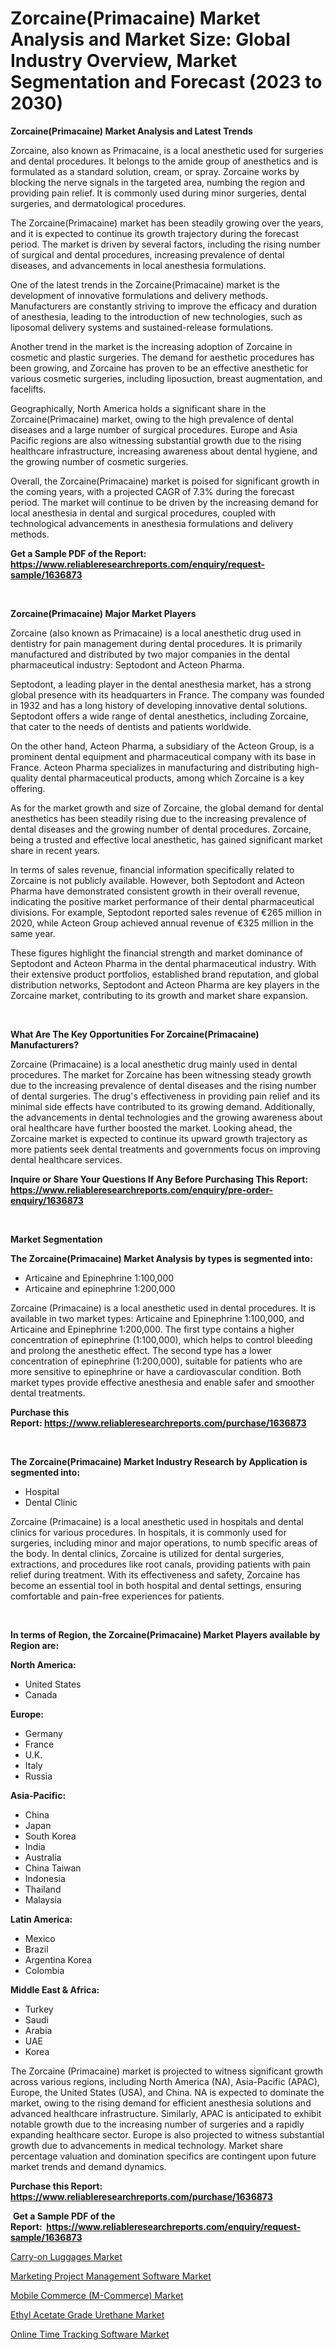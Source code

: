 <p><h1>Zorcaine(Primacaine) Market Analysis and Market Size: Global Industry Overview, Market Segmentation and Forecast (2023 to 2030)</h1></p><p><strong>Zorcaine(Primacaine) Market Analysis and Latest Trends</strong></p>
<p><p>Zorcaine, also known as Primacaine, is a local anesthetic used for surgeries and dental procedures. It belongs to the amide group of anesthetics and is formulated as a standard solution, cream, or spray. Zorcaine works by blocking the nerve signals in the targeted area, numbing the region and providing pain relief. It is commonly used during minor surgeries, dental surgeries, and dermatological procedures.</p><p>The Zorcaine(Primacaine) market has been steadily growing over the years, and it is expected to continue its growth trajectory during the forecast period. The market is driven by several factors, including the rising number of surgical and dental procedures, increasing prevalence of dental diseases, and advancements in local anesthesia formulations.</p><p>One of the latest trends in the Zorcaine(Primacaine) market is the development of innovative formulations and delivery methods. Manufacturers are constantly striving to improve the efficacy and duration of anesthesia, leading to the introduction of new technologies, such as liposomal delivery systems and sustained-release formulations.</p><p>Another trend in the market is the increasing adoption of Zorcaine in cosmetic and plastic surgeries. The demand for aesthetic procedures has been growing, and Zorcaine has proven to be an effective anesthetic for various cosmetic surgeries, including liposuction, breast augmentation, and facelifts.</p><p>Geographically, North America holds a significant share in the Zorcaine(Primacaine) market, owing to the high prevalence of dental diseases and a large number of surgical procedures. Europe and Asia Pacific regions are also witnessing substantial growth due to the rising healthcare infrastructure, increasing awareness about dental hygiene, and the growing number of cosmetic surgeries.</p><p>Overall, the Zorcaine(Primacaine) market is poised for significant growth in the coming years, with a projected CAGR of 7.3% during the forecast period. The market will continue to be driven by the increasing demand for local anesthesia in dental and surgical procedures, coupled with technological advancements in anesthesia formulations and delivery methods.</p></p>
<p><strong>Get a Sample PDF of the Report:&nbsp; <a href="https://www.reliableresearchreports.com/enquiry/request-sample/1636873">https://www.reliableresearchreports.com/enquiry/request-sample/1636873</a></strong></p>
<p>&nbsp;</p>
<p><strong>Zorcaine(Primacaine) Major Market Players</strong></p>
<p><p>Zorcaine (also known as Primacaine) is a local anesthetic drug used in dentistry for pain management during dental procedures. It is primarily manufactured and distributed by two major companies in the dental pharmaceutical industry: Septodont and Acteon Pharma. </p><p>Septodont, a leading player in the dental anesthesia market, has a strong global presence with its headquarters in France. The company was founded in 1932 and has a long history of developing innovative dental solutions. Septodont offers a wide range of dental anesthetics, including Zorcaine, that cater to the needs of dentists and patients worldwide. </p><p>On the other hand, Acteon Pharma, a subsidiary of the Acteon Group, is a prominent dental equipment and pharmaceutical company with its base in France. Acteon Pharma specializes in manufacturing and distributing high-quality dental pharmaceutical products, among which Zorcaine is a key offering. </p><p>As for the market growth and size of Zorcaine, the global demand for dental anesthetics has been steadily rising due to the increasing prevalence of dental diseases and the growing number of dental procedures. Zorcaine, being a trusted and effective local anesthetic, has gained significant market share in recent years.</p><p>In terms of sales revenue, financial information specifically related to Zorcaine is not publicly available. However, both Septodont and Acteon Pharma have demonstrated consistent growth in their overall revenue, indicating the positive market performance of their dental pharmaceutical divisions. For example, Septodont reported sales revenue of €265 million in 2020, while Acteon Group achieved annual revenue of €325 million in the same year.</p><p>These figures highlight the financial strength and market dominance of Septodont and Acteon Pharma in the dental pharmaceutical industry. With their extensive product portfolios, established brand reputation, and global distribution networks, Septodont and Acteon Pharma are key players in the Zorcaine market, contributing to its growth and market share expansion.</p></p>
<p>&nbsp;</p>
<p><strong>What Are The Key Opportunities For Zorcaine(Primacaine) Manufacturers?</strong></p>
<p><p>Zorcaine (Primacaine) is a local anesthetic drug mainly used in dental procedures. The market for Zorcaine has been witnessing steady growth due to the increasing prevalence of dental diseases and the rising number of dental surgeries. The drug's effectiveness in providing pain relief and its minimal side effects have contributed to its growing demand. Additionally, the advancements in dental technologies and the growing awareness about oral healthcare have further boosted the market. Looking ahead, the Zorcaine market is expected to continue its upward growth trajectory as more patients seek dental treatments and governments focus on improving dental healthcare services.</p></p>
<p><strong>Inquire or Share Your Questions If Any Before Purchasing This Report: <a href="https://www.reliableresearchreports.com/enquiry/pre-order-enquiry/1636873">https://www.reliableresearchreports.com/enquiry/pre-order-enquiry/1636873</a></strong></p>
<p>&nbsp;</p>
<p><strong>Market Segmentation</strong></p>
<p><strong>The Zorcaine(Primacaine) Market Analysis by types is segmented into:</strong></p>
<p><ul><li>Articaine and Epinephrine 1:100,000</li><li>Articaine and epinephrine 1:200,000</li></ul></p>
<p><p>Zorcaine (Primacaine) is a local anesthetic used in dental procedures. It is available in two market types: Articaine and Epinephrine 1:100,000, and Articaine and Epinephrine 1:200,000. The first type contains a higher concentration of epinephrine (1:100,000), which helps to control bleeding and prolong the anesthetic effect. The second type has a lower concentration of epinephrine (1:200,000), suitable for patients who are more sensitive to epinephrine or have a cardiovascular condition. Both market types provide effective anesthesia and enable safer and smoother dental treatments.</p></p>
<p><strong>Purchase this Report:&nbsp;<a href="https://www.reliableresearchreports.com/purchase/1636873">https://www.reliableresearchreports.com/purchase/1636873</a></strong></p>
<p>&nbsp;</p>
<p><strong>The Zorcaine(Primacaine) Market Industry Research by Application is segmented into:</strong></p>
<p><ul><li>Hospital</li><li>Dental Clinic</li></ul></p>
<p><p>Zorcaine (Primacaine) is a local anesthetic used in hospitals and dental clinics for various procedures. In hospitals, it is commonly used for surgeries, including minor and major operations, to numb specific areas of the body. In dental clinics, Zorcaine is utilized for dental surgeries, extractions, and procedures like root canals, providing patients with pain relief during treatment. With its effectiveness and safety, Zorcaine has become an essential tool in both hospital and dental settings, ensuring comfortable and pain-free experiences for patients.</p></p>
<p>&nbsp;</p>
<p><strong>In terms of Region, the Zorcaine(Primacaine) Market Players available by Region are:</strong></p>
<p>
    <p> <strong> North America: </strong>
        <ul>
            <li>United States</li>
            <li>Canada</li>
        </ul>
        </p> 
    <p> <strong> Europe: </strong>
        <ul>
            <li>Germany</li>
            <li>France</li>
            <li>U.K.</li>
            <li>Italy</li>
            <li>Russia</li>
        </ul>
        </p> 
    <p> <strong> Asia-Pacific: </strong>
        <ul>
            <li>China</li>
            <li>Japan</li>
            <li>South Korea</li>
            <li>India</li>
            <li>Australia</li>
            <li>China Taiwan</li>
            <li>Indonesia</li>
            <li>Thailand</li>
            <li>Malaysia</li>
        </ul>
        </p> 
    <p> <strong> Latin America: </strong>
        <ul>
            <li>Mexico</li>
            <li>Brazil</li>
            <li>Argentina Korea</li>
            <li>Colombia</li>
        </ul>
        </p> 
    <p> <strong> Middle East & Africa: </strong>
        <ul>
            <li>Turkey</li>
            <li>Saudi</li>
            <li>Arabia</li>
            <li>UAE</li>
            <li>Korea</li>
        </ul>
    </p>
    </p>
<p><p>The Zorcaine (Primacaine) market is projected to witness significant growth across various regions, including North America (NA), Asia-Pacific (APAC), Europe, the United States (USA), and China. NA is expected to dominate the market, owing to the rising demand for efficient anesthesia solutions and advanced healthcare infrastructure. Similarly, APAC is anticipated to exhibit notable growth due to the increasing number of surgeries and a rapidly expanding healthcare sector. Europe is also projected to witness substantial growth due to advancements in medical technology. Market share percentage valuation and domination specifics are contingent upon future market trends and demand dynamics.</p></p>
<p><strong>Purchase this Report: <a href="https://www.reliableresearchreports.com/purchase/1636873">https://www.reliableresearchreports.com/purchase/1636873</a></strong></p>
<p>&nbsp;<strong>Get a Sample PDF of the Report:&nbsp;&nbsp;<a href="https://www.reliableresearchreports.com/enquiry/request-sample/1636873">https://www.reliableresearchreports.com/enquiry/request-sample/1636873</a></strong></p>
<p><strong></strong></p>
<p><p><a href="https://www.linkedin.com/pulse/decoding-carry-on-luggages-market-deep-dive-latest-trends-ho4ee/">Carry-on Luggages Market</a></p><p><a href="https://medium.com/@lindabrewer15/marketing-project-management-software-market-report-reveals-the-latest-trends-and-growth-f02ddfbb9119">Marketing Project Management Software Market</a></p><p><a href="https://www.linkedin.com/pulse/mobile-commerce-m-commerce-market-size-share-global-rwh7e/">Mobile Commerce (M-Commerce) Market</a></p><p><a href="https://www.linkedin.com/pulse/ethyl-acetate-grade-urethane-market-size-share-global-2guvc/">Ethyl Acetate Grade Urethane Market</a></p><p><a href="https://medium.com/@emilywest91/online-time-tracking-software-market-report-reveals-the-latest-trends-and-growth-opportunities-of-24401570a1e2">Online Time Tracking Software Market</a></p></p>